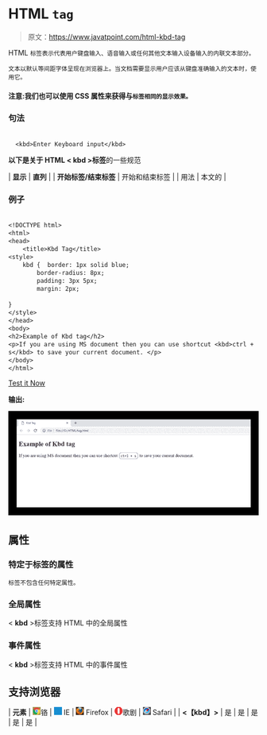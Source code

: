 # HTML `tag`

> 原文：<https://www.javatpoint.com/html-kbd-tag>

HTML `标签表示代表用户键盘输入、语音输入或任何其他文本输入设备输入的内联文本部分。`

`文本以默认等间距字体呈现在浏览器上。当文档需要显示用户应该从键盘准确输入的文本时，使用它。`

#### 注意:我们也可以使用 CSS 属性来获得与`标签相同的显示效果。`

### 句法

```

  <kbd>Enter Keyboard input</kbd>

```

**以下是关于 HTML < kbd >标签**的一些规范

| **显示** | **直列** |
| **开始标签/结束标签** | 开始和结束标签 |
| 用法 | 本文的 |

### 例子

```

<!DOCTYPE html>
<html>
<head>
	<title>Kbd Tag</title>
<style>
	kbd {  border: 1px solid blue;  
		border-radius: 8px;  
		padding: 3px 5px; 
		margin: 2px; 

} 
</style>
</head>
<body> 
<h2>Example of Kbd tag</h2>
<p>If you are using MS document then you can use shortcut <kbd>ctrl + s</kbd> to save your current document. </p>
</body>
</html>

```

[Test it Now](https://www.javatpoint.com/oprweb/test.jsp?filename=htmlkbdtag)

**输出:**

![HTML kbd tag](img/b4c4c2795e71203e0dd7a5088b505dbb.png)

## 属性

### 特定于标签的属性

`标签不包含任何特定属性。`

### 全局属性

< **kbd** >标签支持 HTML 中的全局属性

### 事件属性

< **kbd** >标签支持 HTML 中的事件属性

## 支持浏览器

| **元素** | ![chrome browser](img/4fbdc93dc2016c5049ed108e7318df19.png)铬 | ![ie browser](img/83dd23df1fe8373fd5bf054b2c1dd88b.png) IE | ![firefox browser](img/4f001fff393888a8a807ed29b28145d1.png) Firefox | ![opera browser](img/6cad4a592cc69a052056a0577b4aac65.png)歌剧 | ![safari browser](img/a0f6a9711a92203c5dc5c127fe9c9fca.png) Safari |
| **<【kbd】>** | 是 | 是 | 是 | 是 | 是 |